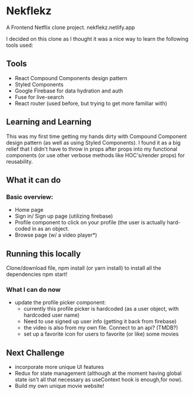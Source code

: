# Nekflekz
A Frontend Netflix clone project. nekflekz.netlify.app

I decided on this clone as I thought it was a nice way to learn the following tools used:

## Tools
- React Compound Components design pattern
- Styled Components
- Google Firebase for data hydration and auth
- Fuse for live-search
- React router (used before, but trying to get more familiar with)

## Learning and Learning
This was my first time getting my hands dirty with Compound Component design pattern (as well as using Styled Components).
I found it as a big relief that I didn't have to throw in props after props into my functional components (or use other verbose methods like HOC's/render props) for reusability.

## What it can do
### Basic overview:
- Home page
- Sign in/ Sign up page (utilizing firebase)
- Profile component to click on your profile (the user is actually hard-coded in as an object.
- Browse page (w/ a video player*)

## Running this locally
Clone/download file, npm install (or yarn install) to install all the dependencies
npm start!

### What I can do now
- update the profile picker component:
  - currently this profile picker is hardcoded (as a user object, with hardcoded user name)
  - Need to use signed up user info (getting it back from firebase)
  - the video is also from my own file. Connect to an api? (TMDB?)
  - set up a favorite icon for users to favorite (or like) some movies

## Next Challenge
- incorporate more unique UI features
- Redux for state management (although at the moment having global state isn't all that necessary as useContext hook is enough,for now).
- Build my own unique movie website! 
